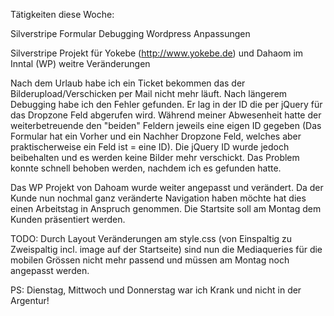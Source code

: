 Tätigkeiten diese Woche:

Silverstripe Formular Debugging
Wordpress Anpassungen

Silverstripe Projekt für Yokebe (http://www.yokebe.de)
und Dahaom im Inntal (WP) weitre Veränderungen

Nach dem Urlaub habe ich ein Ticket bekommen das der Bilderupload/Verschicken per Mail nicht mehr läuft. Nach längerem Debugging habe ich den Fehler gefunden. Er lag in der ID die per jQuery für das Dropzone Feld abgerufen wird. Während meiner Abwesenheit hatte der weiterbetreuende
den "beiden" Feldern jeweils eine eigen ID gegeben (Das Formular hat ein Vorher und ein Nachher Dropzone Feld, welches aber praktischerweise ein Feld ist = eine ID). Die jQuery ID wurde jedoch beibehalten und es werden keine Bilder mehr verschickt. Das Problem konnte schnell behoben werden,
nachdem ich es gefunden hatte.

Das WP Projekt von Dahoam wurde weiter angepasst und verändert. Da der Kunde nun nochmal ganz veränderte Navigation haben möchte hat dies einen
Arbeitstag in Anspruch genommen. Die Startsite soll am Montag dem Kunden präsentiert werden.

TODO: Durch Layout Veränderungen am style.css (von Einspaltig zu Zweispaltig incl. image auf der Startseite) sind nun die Mediaqueries für die
mobilen Grössen nicht mehr passend und müssen am Montag noch angepasst werden.

PS: Dienstag, Mittwoch und Donnerstag war ich Krank und nicht in der Argentur!
